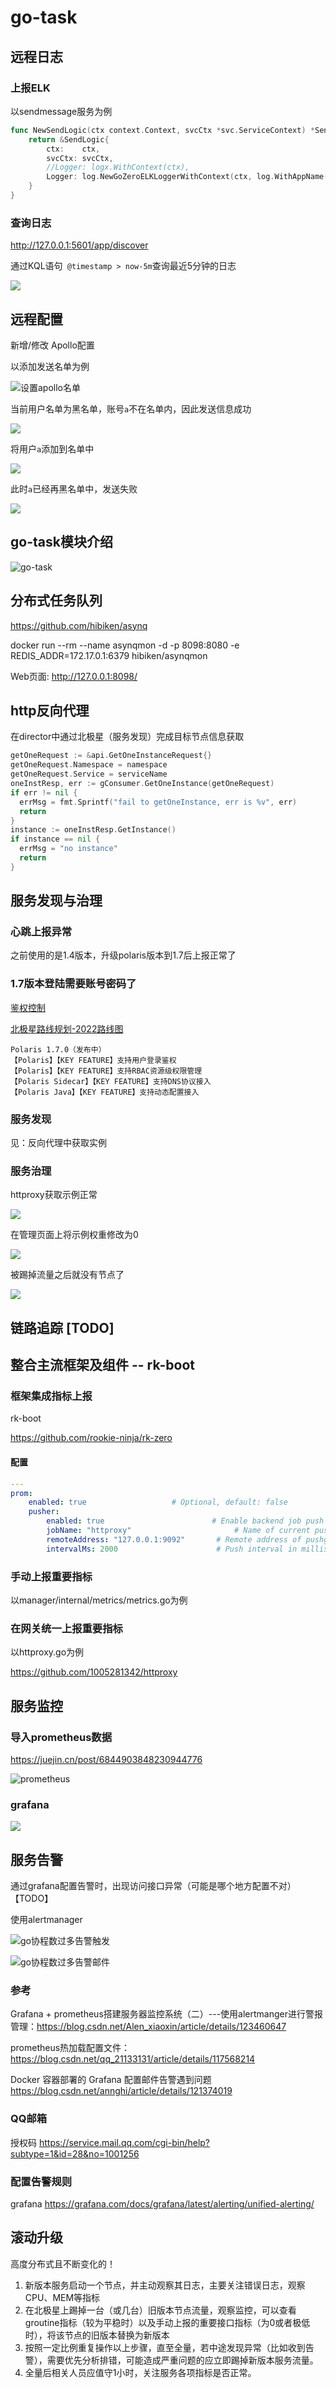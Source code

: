 # go-task

## 远程日志

### 上报ELK

以sendmessage服务为例
```go
func NewSendLogic(ctx context.Context, svcCtx *svc.ServiceContext) *SendLogic {
	return &SendLogic{
		ctx:    ctx,
		svcCtx: svcCtx,
		//Logger: logx.WithContext(ctx),
		Logger: log.NewGoZeroELKLoggerWithContext(ctx, log.WithAppName("sendmessage"), log.WithFuncName("Send")),
	}
}
```

### 查询日志
http://127.0.0.1:5601/app/discover

通过KQL语句` @timestamp > now-5m`查询最近5分钟的日志

![](README.assets/kibana最近5min日志.png)


## 远程配置

新增/修改 Apollo配置

以添加发送名单为例

![设置apollo名单](README.assets/apollo.png)

当前用户名单为黑名单，账号`a`不在名单内，因此发送信息成功

![](README.assets/账号校验通过.png)

将用户`a`添加到名单中

![](README.assets/添加账号a到用户名单.png)

此时`a`已经再黑名单中，发送失败

![](README.assets/账号在黑名单中.png)

## go-task模块介绍

![go-task](README.assets/go-task.png)


## 分布式任务队列

https://github.com/hibiken/asynq



docker run --rm --name asynqmon -d -p 8098:8080 -e REDIS_ADDR=172.17.0.1:6379 hibiken/asynqmon

Web页面: http://127.0.0.1:8098/



## http反向代理
在director中通过北极星（服务发现）完成目标节点信息获取

```go
getOneRequest := &api.GetOneInstanceRequest{}
getOneRequest.Namespace = namespace
getOneRequest.Service = serviceName
oneInstResp, err := gConsumer.GetOneInstance(getOneRequest)
if err != nil {
  errMsg = fmt.Sprintf("fail to getOneInstance, err is %v", err)
  return
}
instance := oneInstResp.GetInstance()
if instance == nil {
  errMsg = "no instance"
  return
}
```




## 服务发现与治理

### 心跳上报异常

之前使用的是1.4版本，升级polaris版本到1.7后上报正常了

### 1.7版本登陆需要账号密码了

[鉴权控制](https://polarismesh.cn/zh/doc/%E4%BD%BF%E7%94%A8%E6%8C%87%E5%8D%97/%E9%89%B4%E6%9D%83%E6%8E%A7%E5%88%B6/%E6%A6%82%E8%BF%B0.html#%E6%A6%82%E8%BF%B0)

[北极星路线规划-2022路线图](https://polarismesh.cn/zh/doc/%E5%BC%80%E6%BA%90%E7%A4%BE%E5%8C%BA/%E8%B7%AF%E7%BA%BF%E8%A7%84%E5%88%92/2022%E8%B7%AF%E7%BA%BF%E5%9B%BE.html#polaris-2022%20roadmap)

```
Polaris 1.7.0（发布中）
【Polaris】【KEY FEATURE】支持用户登录鉴权
【Polaris】【KEY FEATURE】支持RBAC资源级权限管理
【Polaris Sidecar】【KEY FEATURE】支持DNS协议接入
【Polaris Java】【KEY FEATURE】支持动态配置接入
```

### 服务发现

见：反向代理中获取实例



### 服务治理

httproxy获取示例正常

![](README.assets/go客户端从北极星获取实例.png)

在管理页面上将示例权重修改为0

![](README.assets/北极星控制台修改权重.png)

被踢掉流量之后就没有节点了

![](README.assets/北极星无实例.png)

## 链路追踪 [TODO]



## 整合主流框架及组件 -- rk-boot

### 框架集成指标上报
rk-boot

https://github.com/rookie-ninja/rk-zero

#### 配置

```yaml
---
prom:
    enabled: true                   # Optional, default: false
    pusher:
        enabled: true                        # Enable backend job push metrics to remote pushgateway
        jobName: "httproxy"                       # Name of current push job
        remoteAddress: "127.0.0.1:9092"       # Remote address of pushgateway
        intervalMs: 2000                      # Push interval in milliseconds
```



### 手动上报重要指标
以manager/internal/metrics/metrics.go为例



### 在网关统一上报重要指标
以httproxy.go为例

https://github.com/1005281342/httproxy



## 服务监控

### 导入prometheus数据

https://juejin.cn/post/6844903848230944776

![prometheus](README.assets/prometheus数据源导入.png)



### grafana

![](README.assets/grafana.png)



## 服务告警
通过grafana配置告警时，出现访问接口异常（可能是哪个地方配置不对）【TODO】



使用alertmanager

![go协程数过多告警触发](README.assets/go协程数过多告警触发.png)

![go协程数过多告警邮件](README.assets/go协程数过多告警邮件.png)

### 参考

Grafana + prometheus搭建服务器监控系统（二）---使用alertmanger进行警报管理：https://blog.csdn.net/Alen_xiaoxin/article/details/123460647

prometheus热加载配置文件：https://blog.csdn.net/qq_21133131/article/details/117568214

Docker 容器部署的 Grafana 配置邮件告警遇到问题 https://blog.csdn.net/annghi/article/details/121374019



### QQ邮箱

授权码 https://service.mail.qq.com/cgi-bin/help?subtype=1&id=28&no=1001256



### 配置告警规则

grafana https://grafana.com/docs/grafana/latest/alerting/unified-alerting/




## 滚动升级

高度分布式且不断变化的！

1. 新版本服务启动一个节点，并主动观察其日志，主要关注错误日志，观察CPU、MEM等指标
2. 在北极星上踢掉一台（或几台）旧版本节点流量，观察监控，可以查看groutine指标（较为平稳时）以及手动上报的重要接口指标（为0或者极低时），将该节点的旧版本替换为新版本
4. 按照一定比例重复操作以上步骤，直至全量，若中途发现异常（比如收到告警），需要优先分析排错，可能造成严重问题的应立即踢掉新版本服务流量。
4. 全量后相关人员应值守1小时，关注服务各项指标是否正常。